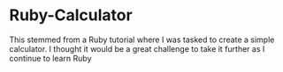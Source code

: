 # Ruby-Calculator
This stemmed from a Ruby tutorial where I was tasked to create a simple calculator. I thought it would be a great challenge to take it further as I continue to learn Ruby
